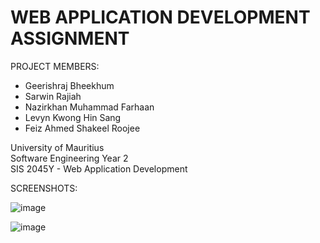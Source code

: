 # WEB APPLICATION DEVELOPMENT ASSIGNMENT

PROJECT MEMBERS:
- Geerishraj Bheekhum
- Sarwin Rajiah
- Nazirkhan Muhammad Farhaan
- Levyn Kwong Hin Sang
- Feiz Ahmed Shakeel Roojee

University of Mauritius
<br>
Software Engineering Year 2
<br>
SIS 2045Y - Web Application Development

SCREENSHOTS:

![image](https://user-images.githubusercontent.com/96138084/229287771-2ed33319-27c8-4630-ab90-4f755573e3b8.png)

![image](https://user-images.githubusercontent.com/96138084/229287788-cb04d27c-7092-4d7f-a4cd-381ff8b83db4.png)
